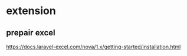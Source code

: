# extension

## prepair excel

https://docs.laravel-excel.com/nova/1.x/getting-started/installation.html
